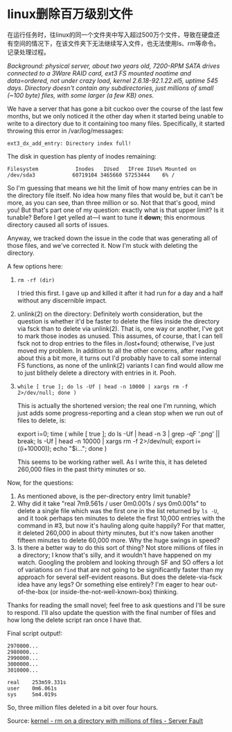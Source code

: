 # linux删除百万级别文件


在运行任务时，往linux的同一个文件夹中写入超过500万个文件，导致在硬盘还有空间的情况下，在该文件夹下无法继续写入文件，也无法使用ls、rm等命令。记录处理过程。



*Background: physical server, about two years old, 7200-RPM SATA drives connected to a 3Ware RAID card, ext3 FS mounted noatime and data=ordered, not under crazy load, kernel 2.6.18-92.1.22.el5, uptime 545 days. Directory doesn't contain any subdirectories, just millions of small (~100 byte) files, with some larger (a few KB) ones.*

We have a server that has gone a bit cuckoo over the course of the last few months, but we only noticed it the other day when it started being unable to write to a directory due to it containing too many files. Specifically, it started throwing this error in /var/log/messages:

```
ext3_dx_add_entry: Directory index full!
```

The disk in question has plenty of inodes remaining:

```
Filesystem            Inodes   IUsed   IFree IUse% Mounted on
/dev/sda3            60719104 3465660 57253444    6% /
```

So I'm guessing that means we hit the limit of how many entries can be in the directory file itself. No idea how many files that would be, but it can't be more, as you can see, than three million or so. Not that that's good, mind you! But that's part one of my question: exactly what is that upper limit? Is it tunable? Before I get yelled at—I want to tune it **down**; this enormous directory caused all sorts of issues.

Anyway, we tracked down the issue in the code that was generating all of those files, and we've corrected it. Now I'm stuck with deleting the directory.

A few options here:

1. `rm -rf (dir)`
   
   I tried this first. I gave up and killed it after it had run for a day and a half without any discernible impact.

2. unlink(2) on the directory: Definitely worth consideration, but the question is whether it'd be faster to delete the files inside the directory via fsck than to delete via unlink(2). That is, one way or another, I've got to mark those inodes as unused. This assumes, of course, that I can tell fsck not to drop entries to the files in /lost+found; otherwise, I've just moved my problem. In addition to all the other concerns, after reading about this a bit more, it turns out I'd probably have to call some internal FS functions, as none of the unlink(2) variants I can find would allow me to just blithely delete a directory with entries in it. Pooh.

3. `while [ true ]; do ls -Uf | head -n 10000 | xargs rm -f 2>/dev/null; done )`
   
   This is actually the shortened version; the real one I'm running, which just adds some progress-reporting and a clean stop when we run out of files to delete, is:
   
   export i=0;
   time ( while [ true ]; do
    ls -Uf | head -n 3 | grep -qF '.png' || break;
    ls -Uf | head -n 10000 | xargs rm -f 2>/dev/null;
    export i=$(($i+10000));
    echo "$i...";
   done )
   
   This seems to be working rather well. As I write this, it has deleted 260,000 files in the past thirty minutes or so.

Now, for the questions:

1. As mentioned above, is the per-directory entry limit tunable?
2. Why did it take "real 7m9.561s / user 0m0.001s / sys 0m0.001s" to delete a single file which was the first one in the list returned by `ls -U`, and it took perhaps ten minutes to delete the first 10,000 entries with the command in #3, but now it's hauling along quite happily? For that matter, it deleted 260,000 in about thirty minutes, but it's now taken another fifteen minutes to delete 60,000 more. Why the huge swings in speed?
3. Is there a better way to do this sort of thing? Not store millions of files in a directory; I know that's silly, and it wouldn't have happened on my watch. Googling the problem and looking through SF and SO offers a lot of variations on `find` that are not going to be significantly faster than my approach for several self-evident reasons. But does the delete-via-fsck idea have any legs? Or something else entirely? I'm eager to hear out-of-the-box (or inside-the-not-well-known-box) thinking.

Thanks for reading the small novel; feel free to ask questions and I'll be sure to respond. I'll also update the question with the final number of files and how long the delete script ran once I have that.

Final script output!:

```
2970000...
2980000...
2990000...
3000000...
3010000...

real    253m59.331s
user    0m6.061s
sys     5m4.019s
```

So, three million files deleted in a bit over four hours.



Source: [kernel - rm on a directory with millions of files - Server Fault](https://serverfault.com/questions/183821/rm-on-a-directory-with-millions-of-files)

